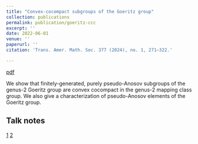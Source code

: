 ```yaml
---
title: "Convex-cocompact subgroups of the Goeritz group"
collection: publications
permalink: publication/goeritz-ccc
excerpt: ''
date: 2022-06-01
venue: ''
paperurl: ''
citation: 'Trans. Amer. Math. Soc. 377 (2024), no. 1, 271–322.'

---
```


[pdf](http://bena-tshishiku.github.io/files/papers/goeritz-ccc.pdf)

We show that finitely-generated, purely pseudo-Anosov subgroups 
of the genus-2 Goeritz group are convex cocompact in the genus-2 mapping class group. 
We also give a characterization of pseudo-Anosov elements of the Goeritz group. 

## Talk notes 

[1](http://bena-tshishiku.github.io/files/talks/goeritz-ccc1.pdf)
[2](http://bena-tshishiku.github.io/files/talks/goeritz-ccc2.pdf)
